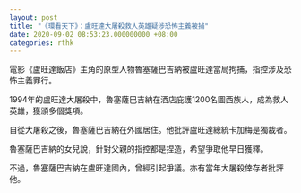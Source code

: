 ```yaml
---
layout: post
title: "《環看天下》：盧旺達大屠殺救人英雄疑涉恐怖主義被捕"
date: 2020-09-02 08:53:23.000000000 +08:00
categories: rthk
---
```


電影《盧旺達飯店》主角的原型人物魯塞薩巴吉納被盧旺達當局拘捕，指控涉及恐怖主義罪行。

1994年的盧旺達大屠殺中，魯塞薩巴吉納在酒店庇護1200名圖西族人，成為救人英雄，獲頒多個獎項。

自從大屠殺之後，魯塞薩巴吉納在外國居住。他批評盧旺達總統卡加梅是獨裁者。

魯塞薩巴吉納的女兒說，針對父親的指控都是捏造，希望爭取他早日獲釋。

不過，魯塞薩巴吉納在盧旺達國內，曾經引起爭議。亦有當年大屠殺倖存者批評他。
